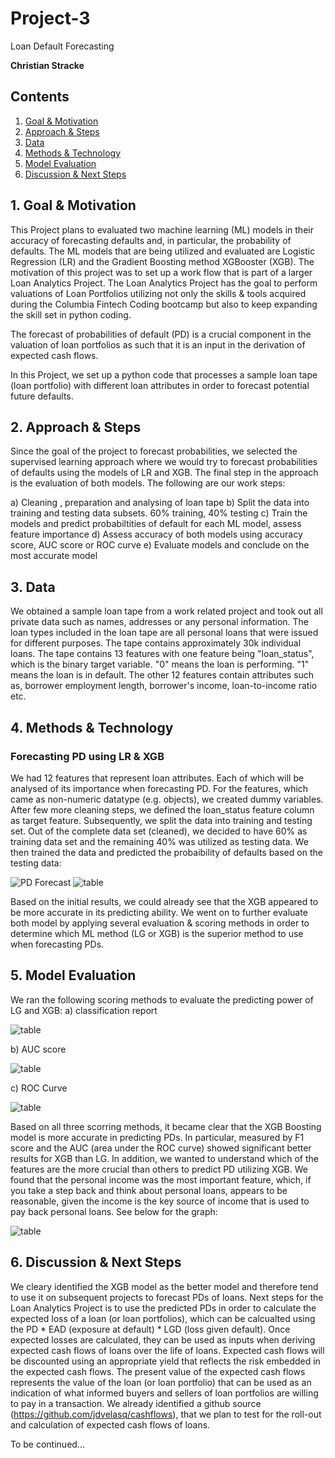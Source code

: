 # Project-3
Loan Default Forecasting

**Christian Stracke**

## Contents

1. [Goal & Motivation](#Motivation-&-Summary) 
2. [Approach & Steps](#Our-Approach)
3. [Data](#Data)
4. [Methods & Technology](#Methods-&-Technology)
5. [Model Evaluation](#Model-Evaluation)
6. [Discussion & Next Steps](#Discussion-&-NextSteps)


## 1. Goal & Motivation
This Project plans to evaluated two machine learning (ML) models in their accuracy of forecasting defaults and, in particular, the probability of defaults. 
The ML models that are being utilized and evaluated are Logistic Regression (LR) and the Gradient Boosting method XGBooster (XGB). The motivation of this project was to set up a work flow that is part of a larger Loan Analytics Project. 
The Loan Analytics Project has the goal to perform valuations of Loan Portfolios utilizing not only the skills & tools acquired during the Columbia Fintech Coding bootcamp but also to keep expanding the skill set in python coding.

The forecast of probabilities of default (PD) is a crucial component in the valuation of loan portfolios as such that it is an input in the derivation of expected cash flows.

In this Project, we set up a python code that processes a sample loan tape (loan portfolio) with different loan attributes in order to forecast potential future defaults. 

## 2. Approach & Steps
Since the goal of the project to forecast probabilities, we selected the supervised learning approach where we would try to forecast probabilities of defaults using the models of LR and XGB. The final step in the approach is the evaluation of both models. The following are our work steps:

a) Cleaning , preparation and analysing of loan tape
b) Split the data into training and testing data subsets. 60% training, 40% testing
c) Train the models and predict probabiltities of default for each ML model, assess feature importance
d) Assess accuracy of both models using accuracy score, AUC score or ROC curve
e) Evaluate models and conclude on the most accurate model

## 3. Data

We obtained a sample loan tape from a work related project and took out all private data such as names, addresses or any personal information. The loan types included in the loan tape are all personal loans that were issued for different purposes. The tape contains approximately 30k individual loans. The tape contains 13 features with one feature being "loan_status", which is the binary target variable. "0" means the loan is performing. "1" means the loan is in default.
The other 12 features contain attributes such as, borrower employment length, borrower's income, loan-to-income ratio etc.

## 4. Methods & Technology

### Forecasting PD using LR & XGB
We had 12 features that represent loan attributes. Each of which will be analysed of its importance when forecasting PD. For the features, which came as non-numeric datatype (e.g. objects), we created dummy variables. After few more cleaning steps, we defined the loan_status feature column as target feature. Subsequently, we split the data into training and testing set. Out of the complete data set (cleaned), we decided to have 60% as training data set and the remaining 40% was utilized as testing data.
We then trained the data and predicted the probaibility of defaults based on the testing data:

![PD Forecast](Forecast_PD_LG_Table.PNG "LG_PD Forecast")
![table](Forecast_PD_XGB_Table.PNG "XGB_PD Forecast")

Based on the initial results, we could already see that the XGB appeared to be more accurate in its predicting ability.
We went on to further evaluate both model by applying several evaluation & scoring methods in order to determine which ML method (LG or XGB) is the superior method to use when forecasting PDs.


## 5. Model Evaluation

We ran the following scoring methods to evaluate the predicting power of LG and XGB:
a) classification report

![table](Classreport_comparison_Table.PNG "Classification report")

b) AUC score

![table](AUCScore_comparison_Table.PNG "AUC Score")

c) ROC Curve

![table](ROCcurve_comparison_Table.PNG "ROC")

Based on all three scorring methods, it became clear that the XGB Boosting model is more accurate in predicting PDs. In particular, measured by F1 score and the AUC (area under the ROC curve) showed significant better results for XGB than LG. In addition, we wanted to understand which of the features are the more crucial than others to predict PD utilizing XGB. We found that the personal income was the most important feature, which, if you take a step back and think about personal loans, appears to be reasonable, given the income is the key source of income that is used to pay back personal loans. See below for the graph:

![table](Feature_importance_Table.PNG "ROC")


## 6. Discussion & Next Steps


We cleary identified the XGB model as the better model and therefore tend to use it on subsequent projects to forecast PDs of loans. Next steps for the Loan Analytics Project is to use the predicted PDs in order to calculate the expected loss of a loan (or loan portfolios), which can be calcualted using the PD * EAD (exposure at default) * LGD (loss given default). Once expected losses are calculated, they can be used as inputs when deriving expected cash flows of loans over the life of loans. Expected cash flows will be discounted using an appropriate yield that reflects the risk embedded in the expected cash flows. The present value of the expected cash flows represents the value of the loan (or loan portfolio) that can be used as an indication of what informed buyers and sellers of loan portfolios are willing to pay in a transaction. We already identified a github source (https://github.com/jdvelasq/cashflows), that we plan to test for the roll-out and calculation of expected cash flows of loans.

To be continued...

